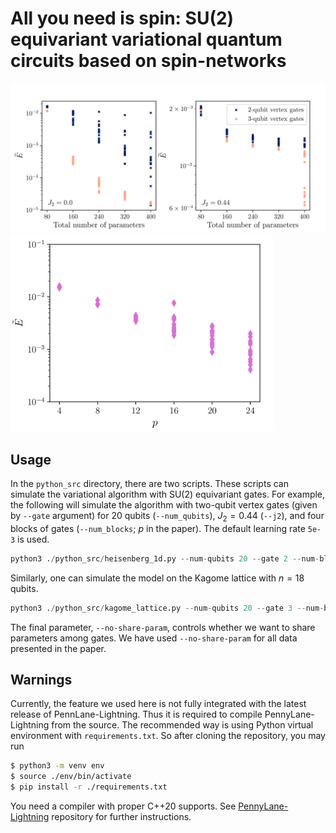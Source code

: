 # All you need is spin: SU(2) equivariant variational quantum circuits based on spin-networks

<img src="https://github.com/XanaduAI/all-you-need-is-spin/blob/main/static/one-dim-j1j2.png?raw=true" style="width:65em;">
<img src="https://github.com/XanaduAI/all-you-need-is-spin/blob/main/static/kagome18.png?raw=true" style="width:30em;">

## Usage
In the `python_src` directory, there are two scripts. These scripts can simulate the variational algorithm with SU(2) equivariant gates. For example, the following will simulate the algorithm with two-qubit vertex gates (given by `--gate` argument) for 20 qubits (`--num_qubits`), $J_2=0.44$ (`--j2`), and four blocks of gates (`--num_blocks`; $p$ in the paper). The default learning rate `5e-3` is used.
```python
python3 ./python_src/heisenberg_1d.py --num-qubits 20 --gate 2 --num-blocks 4 --j2 0.44
```

Similarly, one can simulate the model on the Kagome lattice with $n=18$ qubits. 
```python
python3 ./python_src/kagome_lattice.py --num-qubits 20 --gate 3 --num-blocks 5 --no-share-param
```
The final parameter, `--no-share-param`, controls whether we want to share parameters among gates. We have used `--no-share-param` for all data presented in the paper.


## Warnings
Currently, the feature we used here is not fully integrated with the latest release of PennLane-Lightning. Thus it is required to compile PennyLane-Lightning from the source. The recommended way is using Python virtual environment with `requirements.txt`. So after cloning the repository, you may run 
```bash
$ python3 -m venv env
$ source ./env/bin/activate
$ pip install -r ./requirements.txt
```

You need a compiler with proper C++20 supports. See [PennyLane-Lightning](https://github.com/PennyLaneAI/pennylane-lightning) repository for further instructions.
